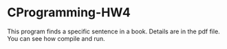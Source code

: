 # CProgramming-HW4
This program finds a specific sentence in a book.
Details are in the pdf file. You can see how compile and run.
